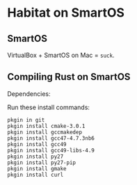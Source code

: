 # Habitat on SmartOS

## SmartOS

VirtualBox + SmartOS on Mac = `suck`.

## Compiling Rust on SmartOS

Dependencies:

Run these install commands:

```
pkgin in git
pkgin install cmake-3.0.1
pkgin install gccmakedep
pkgin install gcc47-4.7.3nb6
pkgin install gcc49
pkgin install gcc49-libs-4.9
pkgin install py27
pkgin install py27-pip
pkgin install gmake
pkgin install curl
```
